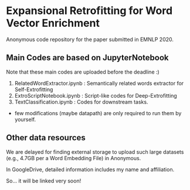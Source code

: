 # Expansional Retrofitting for Word Vector Enrichment
Anonymous code repository for the paper submitted in EMNLP 2020.

## Main Codes are based on JupyterNotebook
Note that these main codes are uploaded before the deadline :)
1) RelatedWordExtractor.ipynb : Semantically related words extractor for Self-Extrofitting
2) ExtroScriptNotebook.ipynb : Script-like codes for Deep-Extrofitting
3) TextClassification.ipynb : Codes for downstream tasks.

* few modifications (maybe datapath) are only required to run them by yourself.

## Other data resources
We are delayed for finding external storage to upload such large datasets (e.g., 4.7GB per a Word Embedding File) in Anonymous.

In GoogleDrive, detailed information includes my name and affiliation.

So... it will be linked very soon!
